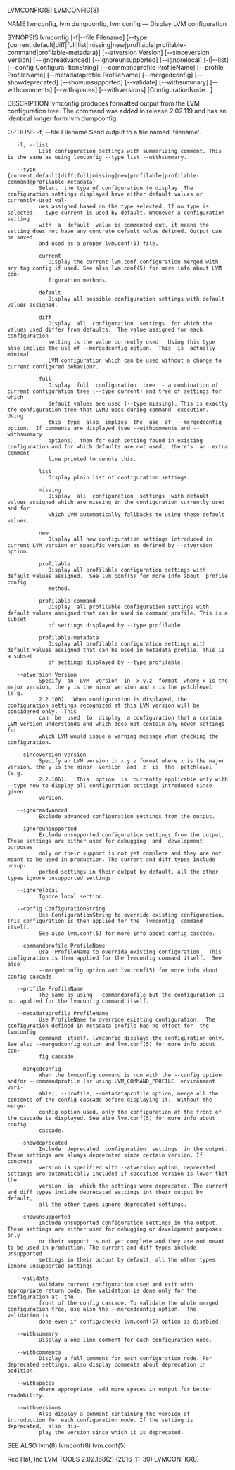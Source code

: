 LVMCONFIG(8)                                                                                                                          LVMCONFIG(8)

NAME
       lvmconfig, lvm dumpconfig, lvm config — Display LVM configuration

SYNOPSIS
       lvmconfig [-f|--file Filename] [--type {current|default|diff|full|list|missing|new|profilable|profilable-command|profilable-metadata}]
       [--atversion Version] [--sinceversion Version] [--ignoreadvanced] [--ignoreunsupported] [--ignorelocal] [-l|--list] [--config Configura‐
       tionString] [--commandprofile ProfileName] [--profile ProfileName] [--metadataprofile ProfileName] [--mergedconfig] [--showdeprecated]
       [--showunsupported] [--validate] [--withsummary] [--withcomments] [--withspaces] [--withversions] [ConfigurationNode...]

DESCRIPTION
       lvmconfig produces formatted output from the LVM configuration tree.  The command was added in release 2.02.119 and has an identical longer
       form lvm dumpconfig.

OPTIONS
       -f, --file Filename
              Send output to a file named 'filename'.

       -l, --list
              List configuration settings with summarizing comment. This is the same as using lvmconfig --type list --withsummary.

       --type {current|default|diff|full|missing|new|profilable|profilable-command|profilable-metadata}
              Select  the type of configuration to display. The configuration settings displayed have either default values or currently-used val‐
              ues assigned based on the type selected. If no type is selected, --type current is used by default. Whenever a configuration setting
              with  a  default  value is commented out, it means the setting does not have any concrete default value defined. Output can be saved
              and used as a proper lvm.conf(5) file.

              current
                 Display the current lvm.conf configuration merged with any tag config if used. See also lvm.conf(5) for more info about LVM  con‐
                 figuration methods.

              default
                 Display all possible configuration settings with default values assigned.

              diff
                 Display  all  configuration  settings  for which the values used differ from defaults.  The value assigned for each configuration
                 setting is the value currently used.  Using this type also implies the use of --mergedconfig option.  This  is  actually  minimal
                 LVM configuration which can be used without a change to current configured behaviour.

              full
                 Display  full  configuration  tree  - a combination of current configuration tree (--type current) and tree of settings for which
                 default values are used (--type missing). This is exactly the configuration tree that LVM2 uses during command  execution.  Using
                 this  type  also  implies  the  use  of  --mergedconfig  option.  If comments are displayed (see --withcomments and --withsummary
                 options), then for each setting found in existing configuration and for which defaults are not used,  there's  an  extra  comment
                 line printed to denote this.

              list
                 Display plain list of configuration settings.

              missing
                 Display  all  configuration  settings  with default values assigned which are missing in the configuration currently used and for
                 which LVM automatically fallbacks to using these default values.

              new
                 Display all new configuration settings introduced in current LVM version or specific version as defined by --atversion option.

              profilable
                 Display all profilable configuration settings with default values assigned.  See lvm.conf(5) for more info about  profile  config
                 method.

              profilable-command
                 Display  all profilable configuration settings with default values assigned that can be used in command profile. This is a subset
                 of settings displayed by --type profilable.

              profilable-metadata
                 Display all profilable configuration settings with default values assigned that can be used in metadata profile. This is a subset
                 of settings displayed by --type profilable.

       --atversion Version
              Specify  an  LVM  version  in  x.y.z  format  where x is the major version, the y is the minor version and z is the patchlevel (e.g.
              2.2.106).  When configuration is displayed, the configuration settings recognized at this LVM version will be considered only.  This
              can  be  used  to  display  a configuration that a certain LVM version understands and which does not contain any newer settings for
              which LVM would issue a warning message when checking the configuration.

       --sinceversion Version
              Specify an LVM version in x.y.z format where x is the major version, the y is the minor  version  and  z  is  the  patchlevel  (e.g.
              2.2.106).   This  option  is  currently applicable only with --type new to display all configuration settings introduced since given
              version.

       --ignoreadvanced
              Exclude advanced configuration settings from the output.

       --ignoreunsupported
              Exclude unsupported configuration settings from the output. These settings are either used for debugging  and  development  purposes
              only or their support is not yet complete and they are not meant to be used in production. The current and diff types include unsup‐
              ported settings in their output by default, all the other types ignore unsupported settings.

       --ignorelocal
              Ignore local section.

       --config ConfigurationString
              Use ConfigurationString to override existing configuration.  This configuration is then applied for the  lvmconfig  command  itself.
              See also lvm.conf(5) for more info about config cascade.

       --commandprofile ProfileName
              Use  ProfileName to override existing configuration.  This configuration is then applied for the lvmconfig command itself.  See also
              --mergedconfig option and lvm.conf(5) for more info about config cascade.

       --profile ProfileName
              The same as using --commandprofile but the configuration is not applied for the lvmconfig command itself.

       --metadataprofile ProfileName
              Use ProfileName to override existing configuration.  The configuration defined in metadata profile has no effect for  the  lvmconfig
              command  itself. lvmconfig displays the configuration only.  See also --mergedconfig option and lvm.conf(5) for more info about con‐
              fig cascade.

       --mergedconfig
              When the lvmconfig command is run with the --config option and/or --commandprofile (or using LVM_COMMAND_PROFILE  environment  vari‐
              able), --profile, --metadataprofile option, merge all the contents of the config cascade before displaying it.  Without the --merge‐
              config option used, only the configuration at the front of the cascade is displayed. See also lvm.conf(5) for more info about config
              cascade.

       --showdeprecated
              Include  deprecated  configuration  settings  in the output. These settings are always deprecated since certain version. If concrete
              version is specified with --atversion option, deprecated settings are automatically included if specified version is lower that  the
              version  in  which the settings were deprecated. The current and diff types include deprecated settings int their output by default,
              all the other types ignore deprecated settings.

       --showunsupported
              Include unsupported configuration settings in the output. These settings are either used for debugging or development purposes  only
              or their support is not yet complete and they are not meant to be used in production. The current and diff types include unsupported
              settings in their output by default, all the other types ignore unsupported settings.

       --validate
              Validate current configuration used and exit with appropriate return code. The validation is done only for the configuration at  the
              front of the config cascade. To validate the whole merged configuration tree, use also the --mergedconfig option.  The validation is
              done even if config/checks lvm.conf(5) option is disabled.

       --withsummary
              Display a one line comment for each configuration node.

       --withcomments
              Display a full comment for each configuration node. For deprecated settings, also display comments about deprecation in addition.

       --withspaces
              Where appropriate, add more spaces in output for better readability.

       --withversions
              Also display a comment containing the version of introduction for each configuration node. If the setting is deprecated,  also  dis‐
              play the version since which it is deprecated.

SEE ALSO
       lvm(8) lvmconf(8) lvm.conf(5)

Red Hat, Inc                                            LVM TOOLS 2.02.168(2) (2016-11-30)                                            LVMCONFIG(8)
